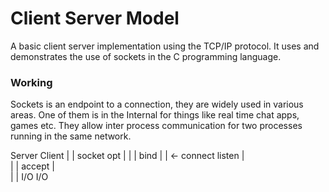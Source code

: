 # Client Server Model
A basic client server implementation using the TCP/IP protocol. It uses and demonstrates the use of sockets in the C programming language.


### Working
Sockets is an endpoint to a connection, they are widely used in various areas. One of them is in the Internal for things like real time chat apps, games etc. 
They allow inter process communication for two processes running in the same network.

  Server                      Client
    |                            |
socket opt                       |
    |                            |
   bind                          |
    |              <-         connect
  listen                         |  
    |                            |
  accept                         |   
    |                            |
   I/O                          I/O
